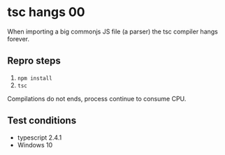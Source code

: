 # tsc hangs 00

When importing a big commonjs JS file (a parser) the tsc compiler hangs forever.

## Repro steps

1. `npm install`
2. `tsc`

Compilations do not ends, process continue to consume CPU.

## Test conditions

- typescript 2.4.1
- Windows 10
